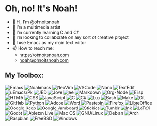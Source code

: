 # Oh, no! It's Noah!
- 👋 Hi, I’m @ohnoitsnoah
- 👀 I’m a multimedia artist
- 🌱 I’m currently learning C and C#
- 💞️ I’m looking to collaborate on any sort of creative project
- 📝️ I use Emacs as my main text editor
- 📫 How to reach me:
   + https://ohnoitsnoah.com
   + noah@ohnoitsnoah.com
## My Toolbox:
![Emacs](https://img.shields.io/badge/Emacs-7f5ab6?style=for-the-badge&logo=GNU%20Emacs&logoColor=white)
![Noahmacs](https://img.shields.io/badge/Noahmacs-ffd95c?style=for-the-badge)
![NeoVim](https://img.shields.io/badge/NeoVim-E34F8?style=for-the-badge&logo=neovim&logoColor=white)
![VSCode](https://img.shields.io/badge/VSCode-007ACC?style=for-the-badge&logo=Visual%20Studio%20Code&logoColor=white)
![Nano](https://img.shields.io/badge/GNU%20nano-8518F6?style=for-the-badge)
![TextEdit](https://img.shields.io/badge/TextEdit-F2F4F9?style=for-the-badge)
![uEmacs/Pk](https://img.shields.io/badge/uEmacs/PK-FAFAED?style=for-the-badge&logo=GNU%20Emacs&logoColor=black)
![JED](https://img.shields.io/badge/JED-40649F?style=for-the-badge)
![Jove](https://img.shields.io/badge/Jove-ffa8fc?style=for-the-badge)
![ee](https://img.shields.io/badge/ee-000000?style=for-the-badge)
![Markdown](https://img.shields.io/badge/Markdown-000000?style=for-the-badge&logo=markdown&logoColor=white)
![Org-Mode](https://img.shields.io/badge/Org--Mode-77aa99?style=for-the-badge&logo=org&logoColor=white)
![Elisp](https://img.shields.io/badge/Elisp-blueviolet?style=for-the-badge&logo=GNU%20Emacs&logoColor=white)
![HTMl5](https://img.shields.io/badge/HTML5-E34F26?style=for-the-badge&logo=html5&logoColor=white)
![CSS](https://img.shields.io/badge/CSS3-1572b6?style=for-the-badge&logo=css3&logoColor=white)
![JavaScript](https://img.shields.io/badge/javascript-f7df1e?style=for-the-badge&logo=javascript&logoColor=black)
![C](https://img.shields.io/badge/C-00599C?style=for-the-badge&logo=c&logoColor=white)
![C#](https://img.shields.io/badge/C%23-239120?style=for-the-badge&logo=csharp&logoColor=white)
![Lua](https://img.shields.io/badge/Lua-2C2D72?style=for-the-badge&logo=lua&logoColor=white)
![Bash](https://img.shields.io/badge/GNU%20Bash-4eaa25?style=for-the-badge&logo=GNU%20Bash&logoColor=white)
![Make](https://img.shields.io/badge/Make-000000?style=for-the-badge)
![Git](https://img.shields.io/badge/GIT-E44C30?style=for-the-badge&logo=git&logoColor=white)
![GitHub](https://img.shields.io/badge/github-181717?style=for-the-badge&logo=github&logoColor=white)
![Python](https://img.shields.io/badge/Python-14354C?style=for-the-badge&logo=python&logoColor=white)
![Adobe](https://img.shields.io/badge/Adobe%20Creative%20Cloud-da1f26?style=for-the-badge&logo=Adobe%20Creative%20Cloud&logoColor=white)
![Word](https://img.shields.io/badge/Word-2b579a?style=for-the-badge&logo=Microsoft%20Word&logoColor=white)
![Pastebin](https://img.shields.io/badge/Pastebin-02456c?style=for-the-badge&logo=Pastebin&logoColor=white)
![Firefox](https://img.shields.io/badge/Firefox%20Browser-ff7139?style=for-the-badge&logo=firefox-browser&logoColor=white)
![LibreOffice](https://img.shields.io/badge/libreoffice-18a303?style=for-the-badge&logo=libreoffice&logoColor=white)
![Google Keep](https://img.shields.io/badge/Google%20Keep-ffbb00?style=for-the-badge&logo=Google%20Keep&logoColor=black)
![Google Jamboard](https://img.shields.io/badge/Google%20Jamboard-f37c20?style=for-the-badge&logo=Jamboard&logoColor=white)
![Stickies](https://img.shields.io/badge/Stickies-fcf2a1?style=for-the-badge)
![Tumblr](https://img.shields.io/badge/tumblr-36465d?style=for-the-badge&logo=tumblr&logoColor=white)
![Ink](https://img.shields.io/badge/ink-000000?style=for-the-badge)
![LaTeX](https://img.shields.io/badge/LaTeX-008080?style=for-the-badge&logo=latex&logoColor=white)
![Godot](https://img.shields.io/badge/Godot%20Engine-478cbf?style=for-the-badge&logo=Godot%20Engine&logoColor=white)
![Ableton Live](https://img.shields.io/badge/Ableton%20Live-000000?style=for-the-badge&logo=ableton%20live&logoColor=white)
![Mac OS](https://img.shields.io/badge/mac_OS-F2F4F9?style=for-the-badge&logo=apple&logoColor=black)
![GNU/Linux](https://img.shields.io/badge/GNU/LINUX-fcc624?style=for-the-badge&logo=Linux&logoColor=black)
![Debian](https://img.shields.io/badge/debian-d70a53?style=for-the-badge&logo=debian&logoColor=white)
![Arch](https://img.shields.io/badge/arch-1793d1?style=for-the-badge&logo=arch%20linux&logoColor=white)
![Raspbian](https://img.shields.io/badge/Raspbian-a22846?style=for-the-badge&logo=raspberry-pi&logoColor=white)
![FreeBSD](https://img.shields.io/badge/freebsd-AB2B28?style=for-the-badge&logo=freebsd&logoColor=white)
![Windows](https://img.shields.io/badge/Windows%20ME-008080?style=for-the-badge&logo=Windows%2095&logoColor=white)
